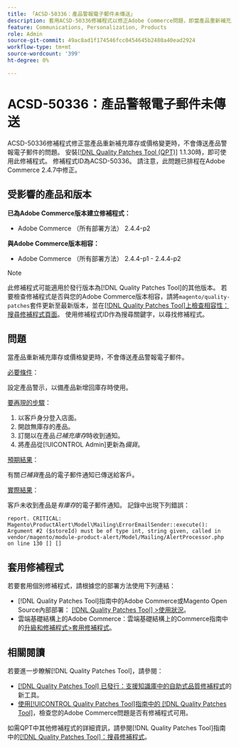 ```yaml
---
title: 「ACSD-50336：產品警報電子郵件未傳送」
description: 套用ACSD-50336修補程式以修正Adobe Commerce問題，即當產品重新補充庫存或價格變更時，不會傳送產品警報電子郵件。
feature: Communications, Personalization, Products
role: Admin
source-git-commit: 49ac8ad1f174546fcc0454645b2480a40ead2924
workflow-type: tm+mt
source-wordcount: '399'
ht-degree: 0%

---
```


# ACSD-50336：產品警報電子郵件未傳送

ACSD-50336修補程式修正當產品重新補充庫存或價格變更時，不會傳送產品警報電子郵件的問題。 安裝[[!DNL Quality Patches Tool (QPT)]](https://experienceleague.adobe.com/en/docs/commerce-knowledge-base/kb/announcements/commerce-announcements/magento-quality-patches-released-new-tool-to-self-serve-quality-patches) 1.1.30時，即可使用此修補程式。 修補程式ID為ACSD-50336。 請注意，此問題已排程在Adobe Commerce 2.4.7中修正。

## 受影響的產品和版本

**已為Adobe Commerce版本建立修補程式：**

* Adobe Commerce （所有部署方法） 2.4.4-p2

**與Adobe Commerce版本相容：**

* Adobe Commerce （所有部署方法） 2.4.4-p1 - 2.4.4-p2

>[!NOTE]
>
>此修補程式可能適用於發行版本為[!DNL Quality Patches Tool]的其他版本。 若要檢查修補程式是否與您的Adobe Commerce版本相容，請將`magento/quality-patches`套件更新至最新版本，並在[[!DNL Quality Patches Tool]上檢查相容性：搜尋修補程式頁面](https://experienceleague.adobe.com/tools/commerce-quality-patches/index.html)。 使用修補程式ID作為搜尋關鍵字，以尋找修補程式。

## 問題

當產品重新補充庫存或價格變更時，不會傳送產品警報電子郵件。

<u>必要條件</u>：

設定產品警示，以備產品新增回庫存時使用。

<u>要再現的步驟</u>：

1. 以客戶身分登入店面。
1. 開啟無庫存的產品。
1. 訂閱以在產品&#x200B;*已補充庫存*&#x200B;時收到通知。
1. 將產品從[!UICONTROL Admin]更新為&#x200B;_備貨_。

<u>預期結果</u>：

有關&#x200B;*已補貨*&#x200B;產品的電子郵件通知已傳送給客戶。

<u>實際結果</u>：

客戶未收到產品是&#x200B;*有庫存*&#x200B;的電子郵件通知。 記錄中出現下列錯誤：

```
report. CRITICAL: Magento\ProductAlert\Model\Mailing\ErrorEmailSender::execute(): Argument #2 ($storeId) must be of type int, string given, called in vendor/magento/module-product-alert/Model/Mailing/AlertProcessor.php on line 130 [] [] 
```

## 套用修補程式

若要套用個別修補程式，請根據您的部署方法使用下列連結：

* [!DNL Quality Patches Tool]指南中的Adobe Commerce或Magento Open Source內部部署： [[!DNL Quality Patches Tool] >使用狀況](https://experienceleague.adobe.com/docs/commerce-operations/tools/quality-patches-tool/usage.html)。
* 雲端基礎結構上的Adobe Commerce：雲端基礎結構上的Commerce指南中的[升級和修補程式>套用修補程式](https://experienceleague.adobe.com/docs/commerce-cloud-service/user-guide/develop/upgrade/apply-patches.html)。

## 相關閱讀

若要進一步瞭解[!DNL Quality Patches Tool]，請參閱：

* [[!DNL Quality Patches Tool] 已發行：支援知識庫中的自助式品質修補程式](https://experienceleague.adobe.com/en/docs/commerce-knowledge-base/kb/announcements/commerce-announcements/magento-quality-patches-released-new-tool-to-self-serve-quality-patches)的新工具。
* [使用[!UICONTROL Quality Patches Tool]指南中的 [!DNL Quality Patches Tool]](/help/tools/quality-patches-tool/patches-available-in-qpt/check-patch-for-magento-issue-with-magento-quality-patches.md)，檢查您的Adobe Commerce問題是否有修補程式可用。


如需QPT中其他修補程式的詳細資訊，請參閱[!DNL Quality Patches Tool]指南中的[[!DNL Quality Patches Tool]：搜尋修補程式](https://experienceleague.adobe.com/tools/commerce-quality-patches/index.html)。
